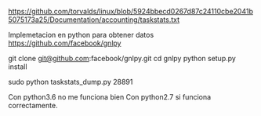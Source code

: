 https://github.com/torvalds/linux/blob/5924bbecd0267d87c24110cbe2041b5075173a25/Documentation/accounting/taskstats.txt

Implemetacion en python para obtener datos
https://github.com/facebook/gnlpy

git clone git@github.com:facebook/gnlpy.git
cd gnlpy
python setup.py install

sudo python taskstats_dump.py 28891

Con python3.6 no me funciona bien
Con python2.7 si funciona correctamente.
